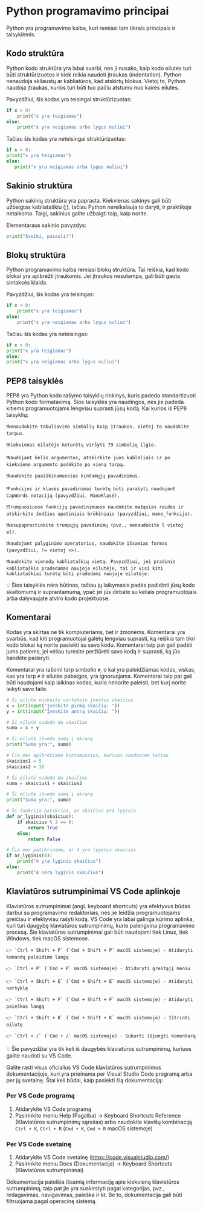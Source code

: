 # Python programavimo principai

Python yra programavimo kalba, kuri remiasi tam tikrais principais ir taisyklėmis.

## Kodo struktūra

Python kodo struktūra yra labai svarbi, nes ji nusako, kaip kodo eilutės turi būti struktūrizuotos ir kiek reikia naudoti įtraukas (indentation). Python nenaudoja skliaustų ar kabliatūros, kad atskirtų blokus. Vietoj to, Python naudoja įtraukas, kurios turi būti tuo pačiu atstumu nuo kairės eilutės.

Pavyzdžiui, šis kodas yra teisingai struktūrizuotas:

```Python
if x > 0:
    print("x yra teigiamas")
else:
    print("x yra neigiamas arba lygus nuliui")
```

Tačiau šis kodas yra neteisingai struktūrizuotas:

```Python
if x > 0:
print("x yra teigiamas")
else:
   print("x yra neigiamas arba lygus nuliui")
```

## Sakinio struktūra

Python sakinių struktūra yra paprasta. Kiekvienas sakinys gali būti užbaigtas kabliataškiu (;), tačiau Python nereikalauja to daryti, ir praktikoje netaikoma. Taigi, sakinius galite užbaigti taip, kaip norite.

Elementaraus sakinio pavyzdys:

```Python
print("Sveiki, pasauli!")
```

## Blokų struktūra

Python programavimo kalba remiasi blokų struktūra. Tai reiškia, kad kodo blokai yra apibrėžti įtraukomis. Jei įtraukos nesutampa, gali būti gauta sintaksės klaida.

Pavyzdžiui, šis kodas yra teisingas:

```Python
if x > 0:
    print("x yra teigiamas")
else:
    print("x yra neigiamas arba lygus nuliui")
```

Tačiau šis kodas yra neteisingas:

```Python
if x > 0:
print("x yra teigiamas")
else:
print("x yra neigiamas arba lygus nuliui")
```

## PEP8 taisyklės

PEP8 yra Python kodo rašymo taisyklių rinkinys, kuris padeda standartizuoti Python kodo formatavimą. Šios taisyklės yra naudingos, nes jie padeda kitiems programuotojams lengviau suprasti jūsų kodą. Kai kurios iš PEP8 taisyklių:

```Text
❗Nenaudokite tabuliavimo simbolių kaip įtraukos. Vietoj to naudokite tarpus.

❗Kiekvienas eilutėje neturėtų viršyti 79 simbolių ilgio.

❗Naudojant kelis argumentus, atskirkite juos kableliais ir po kiekvieno argumento padėkite po vieną tarpą.

❗Naudokite paaiškinamuosius kintamųjų pavadinimus.

❗Funkcijos ir klasės pavadinimai turėtų būti parašyti naudojant CapWords notaciją (pavyzdžiui, ManoKlasė).

❗Trumpuosiuose funkcijų pavadinimuose naudokite mažąsias raides ir atskirkite žodžius apatiniais brūkšniais (pavyzdžiui, mano_funkcija).

❗Nesupaprastinkite trumpųjų pavadinimų (pvz., nenaudokite l vietoj el).

❗Naudojant palyginimo operatorius, naudokite išsamias formas (pavyzdžiui, != vietoj <>).

❗Naudokite vienodą kabliataškių vietą. Pavyzdžiui, jei pradinis kabliataškis pradedamas naujoje eilutėje, tai ir visi kiti kabliataškiai turėtų būti pradedami naujoje eilutėje.
```

💡 Šios taisyklės nėra būtinos, tačiau jų laikymasis padės padidinti jūsų kodo skaitomumą ir suprantamumą, ypač jei jūs dirbate su keliais programuotojais arba dalyvaujate atviro kodo projektuose.

## Komentarai

Kodas yra skirtas ne tik kompiuteriams, bet ir žmonėms. Komentarai yra svarbūs, kad kiti programuotojai galėtų lengviau suprasti, ką reiškia tam tikri kodo blokai ką norite pasiekti su savo kodu. Komentarai taip pat gali padėti jums patiems, jei vėliau turėsite peržiūrėti savo kodą ir suprasti, ką jūs bandėte padaryti.

Komentarai yra rašomi tarp simbolio `#`, o kai yra paleidžiamas kodas, viskas, kas yra tarp `#` ir eilutės pabaigos, yra ignoruojama. Komentarai taip pat gali būti naudojami kaip laikinas kodas, kurio nenorite paleisti, bet kurį norite laikyti savo faile.

```Python
# Ši eilutė nuskaito vartotojo įvestus skaičius
x = int(input("Įveskite pirmą skaičių: "))
y = int(input("Įveskite antrą skaičių: "))

# Ši eilutė sudeda du skaičius
suma = x + y

# Ši eilutė išveda sumą į ekraną
print("Suma yra:", suma)
```

```Python
# Čia mes apibrėžiame kintamuosius, kuriuos naudosime toliau
skaicius1 = 5
skaicius2 = 10

# Ši eilutė sudeda du skaičius
suma = skaicius1 + skaicius2

# Ši eilutė išveda sumą į ekraną
print("Suma yra:", suma)
```

```Python
# Ši funkcija patikrina, ar skaičius yra lyginis
def ar_lyginis(skaicius):
    if skaicius % 2 == 0:
        return True
    else:
        return False

# Čia mes patikriname, ar 4 yra lyginis skaičius
if ar_lyginis(4):
    print("4 yra lyginis skaičius")
else:
    print("4 nėra lyginis skaičius")
```

## Klaviatūros sutrumpinimai VS Code aplinkoje

Klaviatūros sutrumpinimai (angl. keyboard shortcuts) yra efektyvus būdas darbui su programavimo redaktoriais, nes jie leidžia programuotojams greičiau ir efektyviau rašyti kodą. VS Code yra labai galinga kūrimo aplinka, kuri turi daugybę klaviatūros sutrumpinimų, kurie palengvina programavimo procesą. Šie klaviatūros sutrumpinimai gali būti naudojami tiek Linux, tiek Windows, tiek macOS sistemose.

```Text
👉 `Ctrl + Shift + P` (`Cmd + Shift + P` macOS sistemoje) - Atidaryti komandų paleidimo langą

👉 `Ctrl + P` (`Cmd + P` macOS sistemoje) - Atidaryti greitąjį meniu

👉 `Ctrl + Shift + E` (`Cmd + Shift + E` macOS sistemoje) - Atidaryti naršyklę

👉 `Ctrl + Shift + F` (`Cmd + Shift + F` macOS sistemoje) - Atidaryti paieškos langą

👉 `Ctrl + Shift + K` (`Cmd + Shift + K` macOS sistemoje) - Ištrinti eilutę

👉 `Ctrl + /` (`Cmd + /` macOS sistemoje) - Sukurti išjungti komentarą
```

💡 Šie pavyzdžiai yra tik keli iš daugybės klaviatūros sutrumpinimų, kuriuos galite naudoti su VS Code.

Galite rasti visus oficialius VS Code klaviatūros sutrumpinimus dokumentacijoje, kuri yra prieinama per Visual Studio Code programą arba per jų svetainę. Štai keli būdai, kaip pasiekti šią dokumentaciją:

### Per VS Code programą

1. Atidarykite VS Code programą
2. Pasirinkite meniu Help (Pagalba) -> Keyboard Shortcuts Reference (Klaviatūros sutrumpinimų sąrašas) arba naudokite klavišų kombinaciją `Ctrl + K`, `Ctrl + R` (`Cmd + K`, `Cmd + R` macOS sistemoje)

### Per VS Code svetainę

1. Atidarykite VS Code svetainę (https://code.visualstudio.com/)
2. Pasirinkite meniu Docs (Dokumentacija) -> Keyboard Shortcuts (Klaviatūros sutrumpinimai)

Dokumentacija pateikia išsamią informaciją apie kiekvieną klaviatūros sutrumpinimą, taip pat jie yra suskirstyti pagal kategorijas, pvz., redagavimas, navigavimas, paieška ir kt. Be to, dokumentacija gali būti filtruojama pagal operacinę sistemą.